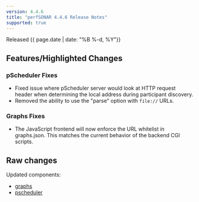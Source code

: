 ```yaml
---
version: 4.4.6
title: "perfSONAR 4.4.6 Release Notes"
supported: true
---
```


Released {{ page.date | date: "%B %-d, %Y"}}

Features/Highlighted Changes
--------
### pScheduler Fixes
- Fixed issue where pScheduler server would look at HTTP request header when determining the local address during participant discovery.
- Removed the ability to use the "parse" option with `file://` URLs.

### Graphs Fixes
- The JavaScript frontend will now enforce the URL whitelist in graphs.json. This matches the current behavior of the backend CGI scripts. 

Raw changes
-----------

Updated components:

-   [graphs](https://github.com/perfsonar/graphs/compare/v4.4.5...v4.4.6)
-   [pscheduler](https://github.com/perfsonar/pscheduler/compare/v4.4.5...v4.4.6)
